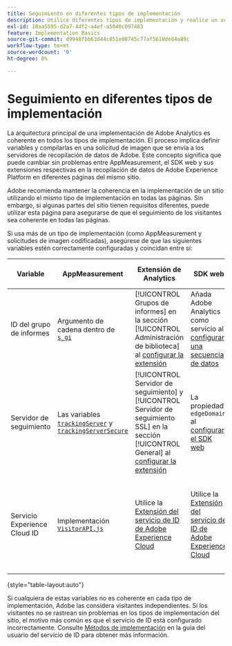 ```yaml
---
title: Seguimiento en diferentes tipos de implementación
description: Utilice diferentes tipos de implementación y realice un seguimiento de los visitantes.
exl-id: 18aa5595-d2a7-4df2-a4ef-a5040c097483
feature: Implementation Basics
source-git-commit: d9948fbb63d44c851e08745c77af5618de84a89c
workflow-type: tm+mt
source-wordcount: '0'
ht-degree: 0%

---
```


# Seguimiento en diferentes tipos de implementación

La arquitectura principal de una implementación de Adobe Analytics es coherente en todos los tipos de implementación. El proceso implica definir variables y compilarlas en una solicitud de imagen que se envía a los servidores de recopilación de datos de Adobe. Este concepto significa que puede cambiar sin problemas entre AppMeasurement, el SDK web y sus extensiones respectivas en la recopilación de datos de Adobe Experience Platform en diferentes páginas del mismo sitio.

Adobe recomienda mantener la coherencia en la implementación de un sitio utilizando el mismo tipo de implementación en todas las páginas. Sin embargo, si algunas partes del sitio tienen requisitos diferentes, puede utilizar esta página para asegurarse de que el seguimiento de los visitantes sea coherente en todas las páginas.

Si usa más de un tipo de implementación (como AppMeasurement y solicitudes de imagen codificadas), asegúrese de que las siguientes variables estén correctamente configuradas y coincidan entre sí:

| Variable | AppMeasurement | Extensión de Analytics | SDK web | Extensión del SDK web | Solicitud de imagen codificada |
| --- | --- | --- | --- | --- | --- |
| ID del grupo de informes | Argumento de cadena dentro de [`s_gi`](../vars/functions/s-gi.md) | [!UICONTROL Grupos de informes] en la sección [!UICONTROL Administración de biblioteca] al [configurar la extensión](https://experienceleague.adobe.com/docs/experience-platform/tags/extensions/client/analytics/overview.html?lang=es) | Añada Adobe Analytics como servicio al [configurar una secuencia de datos](https://experienceleague.adobe.com/docs/experience-platform/edge/datastreams/configure.html?lang=es) | Añada Adobe Analytics como servicio al [configurar una secuencia de datos](https://experienceleague.adobe.com/docs/experience-platform/edge/datastreams/configure.html?lang=es) | Parte de la dirección URL `pathname` (después de `/b/ss/`) |
| Servidor de seguimiento | Las variables [`trackingServer`](../vars/config-vars/trackingserver.md) y [`trackingServerSecure`](../vars/config-vars/trackingserversecure.md) | [!UICONTROL Servidor de seguimiento] y [!UICONTROL Servidor de seguimiento SSL] en la sección [!UICONTROL General] al [configurar la extensión](https://experienceleague.adobe.com/docs/experience-platform/tags/extensions/client/analytics/overview.html?lang=es) | La propiedad `edgeDomain` al [configurar el SDK web](https://experienceleague.adobe.com/docs/experience-platform/edge/fundamentals/configuring-the-sdk.html?lang=es) | El [!UICONTROL dominio Edge] al [configurar la extensión](https://experienceleague.adobe.com/docs/experience-platform/edge/extension/web-sdk-extension-configuration.html?lang=es) | El `hostname` de la URL de solicitud de imagen |
| Servicio Experience Cloud ID | Implementación [`VisitorAPI.js`](https://experienceleague.adobe.com/docs/id-service/using/implementation/setup-analytics.html?lang=es) | Utilice la [Extensión del servicio de ID de Adobe Experience Cloud](https://experienceleague.adobe.com/docs/experience-platform/tags/extensions/client/id-service/overview.html?lang=es) | Utilice la [Extensión del servicio de ID de Adobe Experience Cloud](https://experienceleague.adobe.com/docs/experience-platform/tags/extensions/client/id-service/overview.html?lang=es) | Utilice la [Extensión del servicio de ID de Adobe Experience Cloud](https://experienceleague.adobe.com/docs/experience-platform/tags/extensions/client/id-service/overview.html?lang=es) | Haga una [llamada separada a los servidores del servicio de ID](https://experienceleague.adobe.com/docs/id-service/using/implementation/direct-integration.html?lang=es) para obtener el ID deseado |

{style="table-layout:auto"}

Si cualquiera de estas variables no es coherente en cada tipo de implementación, Adobe las considera visitantes independientes. Si los visitantes no se rastrean sin problemas en los tipos de implementación del sitio, el motivo más común es que el servicio de ID está configurado incorrectamente. Consulte [Métodos de implementación](https://experienceleague.adobe.com/docs/id-service/using/implementation/implementation-methods.html?lang=es) en la guía del usuario del servicio de ID para obtener más información.

